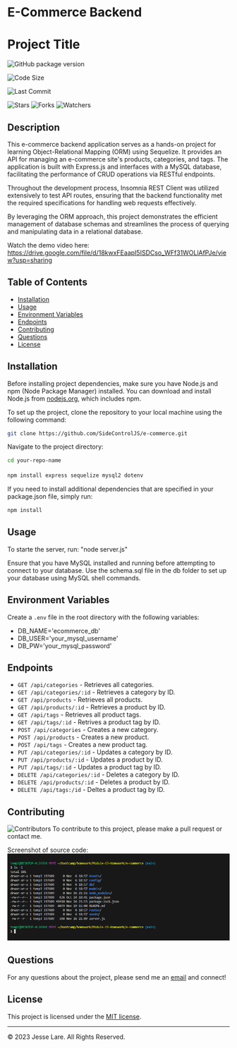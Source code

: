 # E-Commerce Backend

# Project Title
<!-- Badges for version -->
![GitHub package version](https://img.shields.io/github/package-json/v/SideControlJS/e-commerce.svg)

<!-- Badges for code size -->
![Code Size](https://img.shields.io/github/languages/code-size/SideControlJS/e-commerce.svg)

<!-- Badges for last commit -->
![Last Commit](https://img.shields.io/github/last-commit/SideControlJS/e-commerce.svg)

<!-- Badges for social -->
![Stars](https://img.shields.io/github/stars/SideControlJS/e-commerce.svg?style=social)
![Forks](https://img.shields.io/github/forks/SideControlJS/e-commerce.svg?style=social)
![Watchers](https://img.shields.io/github/watchers/SideControlJS/e-commerce.svg?style=social)



## Description

This e-commerce backend application serves as a hands-on project for learning Object-Relational Mapping (ORM) using Sequelize. It provides an API for managing an e-commerce site's products, categories, and tags. The application is built with Express.js and interfaces with a MySQL database, facilitating the performance of CRUD operations via RESTful endpoints.

Throughout the development process, Insomnia REST Client was utilized extensively to test API routes, ensuring that the backend functionality met the required specifications for handling web requests effectively.

By leveraging the ORM approach, this project demonstrates the efficient management of database schemas and streamlines the process of querying and manipulating data in a relational database.

Watch the demo video here: https://drive.google.com/file/d/18kwxFEaapI5ISDCso_WFf31WOLlAfPJe/view?usp=sharing


## Table of Contents

- [Installation](#installation)
- [Usage](#usage)
- [Environment Variables](#environment-variables)
- [Endpoints](#endpoints)
- [Contributing](#contributing)
- [Questions](#questions)
- [License](#license)

## Installation

Before installing project dependencies, make sure you have Node.js and npm (Node Package Manager) installed. You can download and install Node.js from [nodejs.org](https://nodejs.org/), which includes npm.

To set up the project, clone the repository to your local machine using the following command:

```bash
git clone https://github.com/SideControlJS/e-commerce.git
```

Navigate to the project directory:
```bash
cd your-repo-name

npm install express sequelize mysql2 dotenv

```
If you need to install additional dependencies that are specified in your package.json file, simply run:
```bash
npm install

```

## Usage

To starte the server, run: "node server.js"

Ensure that you have MySQL installed and running before attempting to connect to your database. Use the schema.sql file in the db folder to set up your database using MySQL shell commands.

## Environment Variables

Create a `.env` file in the root directory with the following variables:
- DB_NAME='ecommerce_db'
- DB_USER='your_mysql_username'
- DB_PW='your_mysql_password'


## Endpoints

- `GET /api/categories` - Retrieves all categories.
- `GET /api/categories/:id` - Retrieves a category by ID.
- `GET /api/products` - Retrieves all products.
- `GET /api/products/:id` - Retrieves a product by ID.
- `GET /api/tags` - Retrieves all product tags.
- `GET /api/tags/:id` - Retrives a product tag by ID.
- `POST /api/categories` - Creates a new category.
- `POST /api/products` - Creates a new product.
- `POST /api/tags` - Creates a new product tag.
- `PUT /api/categories/:id` - Updates a category by ID.
- `PUT /api/products/:id` - Updates a product by ID.
- `PUT /api/tags/:id` - Updates a product tag by ID.
- `DELETE /api/categories/:id` - Deletes a category by ID.
- `DELETE /api/products/:id` - Deletes a product by ID.
- `DELETE /api/tags:/id` - Deltes a product tag by ID.


## Contributing
<!-- Badges for contributors -->
![Contributors](https://img.shields.io/github/contributors/SideControlJS/e-commerce.svg)
To contribute to this project, please make a pull request or contact me.

Screenshot of source code:
![Source Code](/Assets/code_source_screenshot.png)


## Questions

For any questions about the project, please send me an [email](mailto:twelvedust@outlook.com) and connect!

## License

This project is licensed under the [MIT license](LICENSE).

---

© 2023 Jesse Lare. All Rights Reserved.
